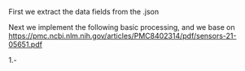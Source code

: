 First we extract the data fields from the .json

Next we implement the following basic processing, and we base on https://pmc.ncbi.nlm.nih.gov/articles/PMC8402314/pdf/sensors-21-05651.pdf 


1.-
